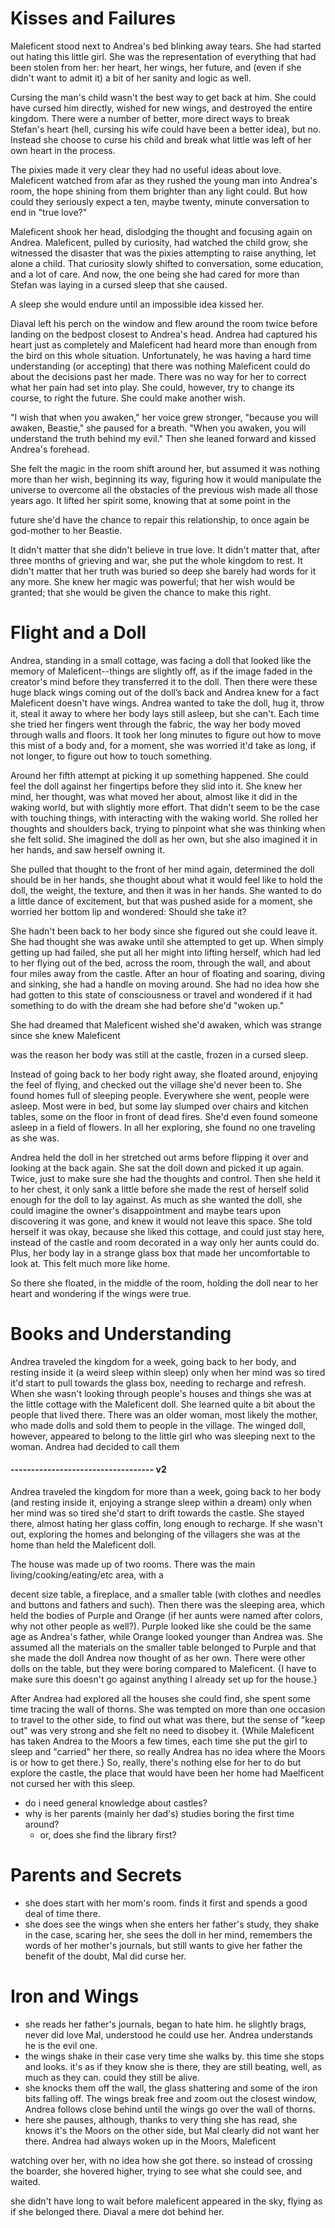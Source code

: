 ﻿# Kisses and Failures

Maleficent stood next to Andrea's bed blinking away tears. She had started out hating this little girl.  She was the representation of everything that had been stolen from her: her heart, her wings, her future, and (even if she didn't want to admit it) a bit of her sanity and logic as well. 

Cursing the man's child wasn't the best way to get back at him. She could have cursed him directly, wished for new wings, and destroyed the entire kingdom. There were a number of better, more direct ways to break Stefan's heart (hell, cursing his wife could have been a better idea), but no. Instead she choose to curse his child and break what little was left of her own heart in the process.

The pixies made it very clear they had no useful ideas about love. Maleficent watched from afar as they rushed the young man into Andrea's room, the hope shining from them brighter than any light could. But how could they seriously expect a ten, maybe twenty, minute conversation to end in "true love?"

Maleficent shook her head, dislodging the thought and focusing again on Andrea. Maleficent, pulled by curiosity, had watched the child grow, she witnessed the disaster that was the pixies attempting to raise anything, let alone a child. That curiosity slowly shifted to conversation, some education, and a lot of care. And now, the one being she had cared for more than Stefan was laying in a cursed sleep that she caused.

A sleep she would endure until an impossible idea kissed her. 

Diaval left his perch on the window and flew around the room twice before landing on the bedpost closest to Andrea's head. Andrea had captured his heart just as completely and Maleficent had heard more than enough from the bird on this whole situation. Unfortunately, he was having a hard time understanding (or accepting) that there was nothing Maleficent could do about the decisions past her made. There was no way for her to correct what her pain had set into play. She could, however, try to change its course, to right the future. She could make another wish.

 "I wish that when you awaken," her voice grew stronger, "because you will awaken, Beastie," she paused for a breath. "When you awaken, you will understand the truth behind my evil." Then she leaned forward and kissed Andrea's forehead. 

She felt the magic in the room shift around her, but assumed it was nothing more than her wish, beginning its way, figuring how it would manipulate the universe to overcome all the obstacles of the previous wish made all those years ago. It lifted her spirit some, knowing that at some point in the 

future she'd have the chance to repair this relationship, to once again be god-mother to her Beastie.

It didn't matter that she didn't believe in true love. It didn't matter that, after three months of grieving and war, she put the whole kingdom to rest. It didn't matter that her truth was buried so deep she barely had words for it any more. She knew her magic was powerful; that her wish would be granted; that she would be given the chance to make this right.

# Flight and a Doll

Andrea, standing in a small cottage, was facing a doll that looked like the memory of Maleficent--things are slightly off, as if the image faded in the creator's mind before they transferred it to the doll. Then there were these huge black wings coming out of the doll’s back and Andrea knew for a fact Maleficent doesn't have wings. Andrea wanted to take the doll, hug it, throw it, steal it away to where her body lays still asleep, but she can't. Each time she tried her fingers went through the fabric, the way her body moved through walls and floors. It took her long minutes to figure out how to move this mist of a body and, for a moment, she was worried it'd take as long, if not longer, to figure out how to touch something.

Around her fifth attempt at picking it up something happened. She could feel the doll against her fingertips before they slid into it. She knew her mind, her thought, was what moved her about, almost like it did in the waking world, but with slightly more effort. That didn't seem to be the case with touching things, with interacting with the waking world. She rolled her thoughts and shoulders back, trying to pinpoint what she was thinking when she felt solid. She imagined the doll as her own, but she also imagined it in her hands, and saw herself owning it. 

She pulled that thought to the front of her mind again, determined the doll should be in her hands, she thought about what it would feel like to hold the doll, the weight, the texture, and then it was in her hands. She wanted to do a little dance of excitement, but that was pushed aside for a moment, she worried her bottom lip and wondered: Should she take it?

She hadn't been back to her body since she figured out she could leave it. She had thought she was awake until she attempted to get up. When simply getting up had failed, she put all her might into lifting herself, which had led to her flying out of the bed, across the room, through the wall, and about four miles away from the castle. After an hour of floating and soaring, diving and sinking, she had a handle on moving around. She had no idea how she had gotten to this state of consciousness or travel and wondered if it had something to do with the dream she had before she'd "woken up."

She had dreamed that Maleficent wished she'd awaken, which was strange since she knew Maleficent 

was the reason her body was still at the castle, frozen in a cursed sleep.

Instead of going back to her body right away, she floated around, enjoying the feel of flying, and checked out the village she'd never been to. She found homes full of sleeping people. Everywhere she went, people were asleep. Most were in bed, but some lay slumped over chairs and kitchen tables, some on the floor in front of dead fires. She'd even found someone asleep in a field of flowers. In all her exploring, she found no one traveling as she was.

Andrea held the doll in her stretched out arms before flipping it over and looking at the back again. She sat the doll down and picked it up again. Twice, just to make sure she had the thoughts and control. Then she held it to her chest, it only sank a little before she made the rest of herself solid enough for the doll to lay against. As much as she wanted the doll, she could imagine the owner's disappointment and maybe tears upon discovering it was gone, and knew it would not leave this space. She told herself it was okay, because she liked this cottage, and could just stay here, instead of the castle and room decorated in a way only her aunts could do. Plus, her body lay in a strange glass box that made her uncomfortable to look at. This felt much more like home.

So there she floated, in the middle of the room, holding the doll near to her heart and wondering if the wings were true.

# Books and Understanding

Andrea traveled the kingdom for a week, going back to her body, and resting inside it (a weird sleep within sleep) only when her mind was so tired it'd start to pull towards the glass box, needing to recharge and refresh.  When she wasn't looking through people's houses and things she was at the little cottage with the Maleficent doll. She learned quite a bit about the people that lived there. There was an older woman, most likely the mother, who made dolls and sold them to people in the village. The winged doll, however, appeared to belong to the little girl who was sleeping next to the woman. Andrea had decided to call them 

#### ----------------------------------- v2

Andrea traveled the kingdom for more than a week, going back to her body (and resting inside it, enjoying a strange sleep within a dream) only when her mind was so tired she'd start to drift towards the castle. She stayed there, almost hating her glass coffin, long enough to recharge. If she wasn't out, exploring the homes and belonging of the villagers she was at the home than held the Maleficent doll. 

The house was made up of two rooms. There was the main living/cooking/eating/etc area, with a 

decent size table, a fireplace, and a smaller table (with clothes and needles and buttons and fathers and such). Then there was the sleeping area, which held the bodies of Purple and Orange (if her aunts were named after colors, why not other people as well?). Purple looked like she could be the same age as Andrea's father, while Orange looked younger than Andrea was. She assumed all the materials on the smaller table belonged to Purple and that she made the doll Andrea now thought of as her own. There were other dolls on the table, but they were boring compared to Maleficent. 
{I have to make sure this doesn't go against anything I already set up for the house.}

After Andrea had explored all the houses she could find, she spent some time tracing the wall of thorns. She was tempted on more than one occasion to travel to the other side, to find out what was there, but the sense of "keep out" was very strong and she felt no need to disobey it. {While Maleficent has taken Andrea to the Moors a few times, each time she put the girl to sleep and "carried" her there, so really Andrea has no idea where the Moors is or how to get there.} So, really, there's nothing else for her to do but explore the castle, the place that would have been her home had Maelficent not cursed her with this sleep.

- do i need general knowledge about castles?
- why is her parents (mainly her dad's) studies boring the first time around?
	- or, does she find the library first?

# Parents and Secrets 

- she does start with her mom's room. finds it first and spends a good deal of time there.
- she does see the wings when she enters her father's study, they shake in the case, scaring her, she sees the doll in her mind, remembers the words of her mother's journals, but still wants to give her father the benefit of the doubt, Mal did curse her.

# Iron and Wings

- she reads her father's journals, began to hate him. he slightly brags, never did love Mal, understood he could use her. Andrea understands he is the evil one.
- the wings shake in their case very time she walks by. this time she stops and looks. it's as if they know she is there, they are still beating, well, as much as they can. could they still be alive.
- she knocks them off the wall, the glass shattering and some of the iron bits falling off. The wings break free and zoom out the closest window, Andrea follows close behind until the wings go over the wall of thorns. 
- here she pauses, although, thanks to very thing she has read, she knows it's the Moors on the other side, but Mal clearly did not want her there. Andrea had always woken up in the Moors, Maleficent 

watching over her, with no idea how she got there. so instead of crossing the boarder, she hovered higher, trying to see what she could see, and waited.

she didn't have long to wait before maleficent appeared in the sky, flying as if she belonged there. Diaval a mere dot behind her.
